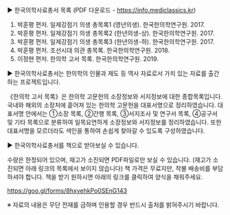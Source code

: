 ▶️ 한국의학사료총서 목록 (PDF 다운로드 - https://info.mediclassics.kr)

1. 박훈평 편저. 일제강점기 의생 총목록1 (영년의생). 한국한의학연구원. 2017.
2. 박훈평 편저. 일제강점기 의생 총목록2 (한년의생-상). 한국한의학연구원. 2017.
3. 박훈평 편저. 일제강점기 의생 총목록3 (한년의생-하). 한국한의학연구원. 2017.
4. 박훈평 편저. 조선시대 의관 총목록. 한국한의학연구원. 2018.
5. 이정현 편저. 한의학 고서 목록. 한국한의학연구원. 2019.

▶️ 한국의학사료총서는 한의학의 인물과 제도 등 역사 자료로서 가치 있는 자료를 출간하는 프로젝트입니다.

《한의학 고서 목록》은 한의학 고문헌의 소장정보와 서지정보에 대한 종합목록입니다.
국내와 해외의 소장처에 흩어져 있는 한의학 고문헌을 대표서명으로 정리하였습니다.
대표서명 안에서는 ①소장 목록, ②간행 목록, ③서지조사 및 연구서 목록, ④공구서 및 기타 목록으로 분류하여
일목요연하게 소장정보와 서지정보를 정리하였습니다.
또한 대표서명을 모르더라도 색인을 통하여 손쉽게 찾아갈 수 있도록 구성하였습니다.

▶️ 한국의학사료총서를 책으로 받아보실 수 있습니다.

수량은 한정되어 있으며, 재고가 소진되면 PDF파일로만 보실 수 있습니다.
(재고가 소진되면 아래 링크의 목록에서 보이지 않습니다)
책 가격은 무료지만, 착불 배송비를 부담하셔야 합니다.
책을 받기 원하시면 아래의 링크를 클릭하여 양식을 채워주세요.

https://goo.gl/forms/8hxyehkPo0SEnG143

※ 자료의 내용은 무단 전재를 금하며 인용할 경우 반드시 출처를 밝혀주시기 바랍니다.
